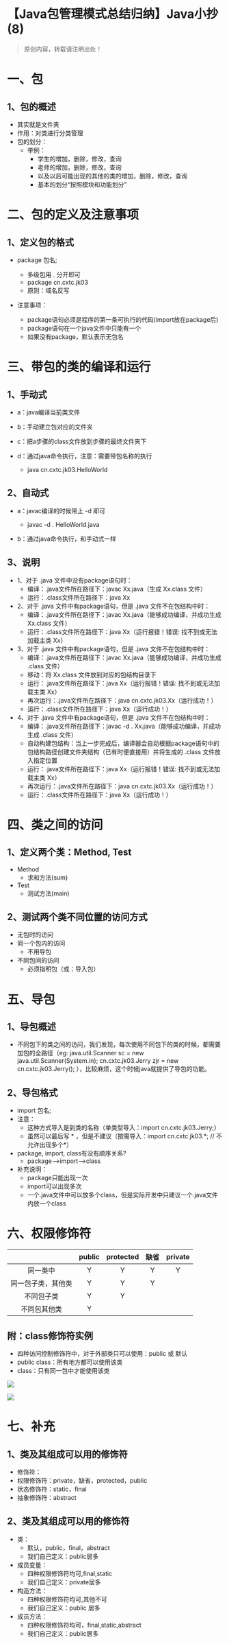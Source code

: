 # 【Java包管理模式总结归纳】Java小抄(8)

> 原创内容，转载请注明出处！


# 一、包

## 1、包的概述

- 其实就是文件夹
- 作用：对类进行分类管理
- 包的划分：
  - 举例：
    - 学生的增加，删除，修改，查询
    - 老师的增加，删除，修改，查询
    - 以及以后可能出现的其他的类的增加，删除，修改，查询
    - 基本的划分“按照模块和功能划分”


# 二、包的定义及注意事项

## 1、定义包的格式

- package 包名;

  
  - 多级包用 . 分开即可
  - package cn.cxtc.jk03
  - 原则：域名反写
  
- 注意事项：
  - package语句必须是程序的第一条可执行的代码(import放在package后)
  - package语句在一个java文件中只能有一个
  - 如果没有package，默认表示无包名

# 三、带包的类的编译和运行

## 1、手动式

- a：java编译当前类文件
- b：手动建立包对应的文件夹
- c：把a步骤的class文件放到步骤的最终文件夹下
- d：通过java命令执行，注意：需要带包名称的执行
  
  - java cn.cxtc.jk03.HelloWorld

## 2、自动式

- a：javac编译的时候带上 -d 即可
  
  - javac -d . HelloWorld.java
  
- b：通过java命令执行，和手动式一样

## 3、说明

- 1、对于 .java 文件中没有package语句时：
  - 编译：.java文件所在路径下：javac Xx.java（生成 Xx.class 文件）
  - 运行：.class文件所在路径下：java Xx
- 2、对于 .java 文件中有package语句，但是 .java 文件不在包结构中时：
  - 编译：.java文件所在路径下：javac Xx.java（能够成功编译，并成功生成 Xx.class 文件）
  - 运行：.class文件所在路径下：java Xx（运行报错！错误: 找不到或无法加载主类 Xx）
- 3、对于 .java 文件中有package语句，但是 .java 文件不在包结构中时：
  - 编译：.java文件所在路径下：javac Xx.java（能够成功编译，并成功生成 .class 文件）
  - 移动：将 Xx.class 文件放到对应的包结构目录下
  - 运行：.java文件所在路径下：java Xx（运行报错！错误: 找不到或无法加载主类 Xx）
  - 再次运行：.java文件所在路径下：java cn.cxtc.jk03.Xx（运行成功！）
  - 运行：.class文件所在路径下：java Xx（运行成功！）
- 4、对于 .java 文件中有package语句，但是 .java 文件不在包结构中时：
  - 编译：.java文件所在路径下：javac -d . Xx.java（能够成功编译，并成功生成 .class 文件）
  - 自动构建包结构：当上一步完成后，编译器会自动根据package语句中的包结构路径创建文件夹结构（已有时便直接用）并将生成的 .class 文件放入指定位置
  - 运行：.java文件所在路径下：java Xx（运行报错！错误: 找不到或无法加载主类 Xx）
  - 再次运行：.java文件所在路径下：java cn.cxtc.jk03.Xx（运行成功！）
  - 运行：.class文件所在路径下：java Xx（运行成功！）

# 四、类之间的访问

## 1、定义两个类：Method, Test

- Method
  - 求和方法(sum)
- Test
  - 测试方法(main)

## 2、测试两个类不同位置的访问方式

- 无包时的访问
- 同一个包内的访问
  - 不用导包
- 不同包间的访问
  - 必须指明包（或：导入包）

# 五、导包

## 1、导包概述

- 不同包下的类之间的访问，我们发现，每次使用不同包下的类的时候，都需要加包的全路径（eg: java.util.Scanner sc = new java.util.Scanner(System.in);    cn.cxtc.jk03.Jerry zjr = new cn.cxtc.jk03.Jerry(); ），比较麻烦，这个时候java就提供了导包的功能。

## 2、导包格式

- import 包名;
- 注意：
  - 这种方式导入是到类的名称（单类型导入：import cn.cxtc.jk03.Jerry;）
  - 虽然可以最后写 * ，但是不建议（按需导入：import cn.cxtc.jk03.\*;     // 不允许出现多个*）   
- package, import, class有没有顺序关系?
  - package——>import——>class
- 补充说明：
  - package只能出现一次
  - import可以出现多次
  - 一个.java文件中可以放多个class，但是实际开发中只建议一个.java文件内放一个class

# 六、权限修饰符

|                    | public | protected | 缺省 | private |
| :----------------: | :----: | :-------: | :--: | :-----: |
|      同一类中      |   Y    |     Y     |  Y   |    Y    |
| 同一包子类，其他类 |   Y    |     Y     |  Y   |         |
|     不同包子类     |   Y    |     Y     |      |         |
|    不同包其他类    |   Y    |           |      |         |


## 附：class修饰符实例

- 四种访问控制修饰符中，对于外部类只可以使用：public 或 默认
- public class：所有地方都可以使用该类
- class：只有同一包中才能使用该类

![](https://img-blog.csdnimg.cn/20201231105814328.png)

![](https://img-blog.csdnimg.cn/20201231105814314.png)

# 七、补充

## 1、类及其组成可以用的修饰符

- 修饰符：
- 权限修饰符：private，缺省，protected，public
- 状态修饰符：static，final
- 抽象修饰符：abstract

## 2、类及其组成可以用的修饰符

- 类：
   - 默认，public，final，abstract
   - 我们自己定义：public居多
- 成员变量：
   - 四种权限修饰符均可,final,static
   - 我们自己定义：private居多
- 构造方法：
   - 四种权限修饰符均可,其他不可
   - 我们自己定义：public 居多
- 成员方法：
   - 四种权限修饰符均可，final,static,abstract
   - 我们自己定义：public居多


